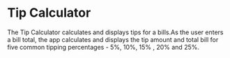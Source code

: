 # Tip Calculator

The Tip Calculator calculates and displays tips for a bills.As the user enters a bill total, the app calculates and displays the tip amount and total bill for five common tipping percentages - 5%, 10%, 15% , 20% and 25%. 

